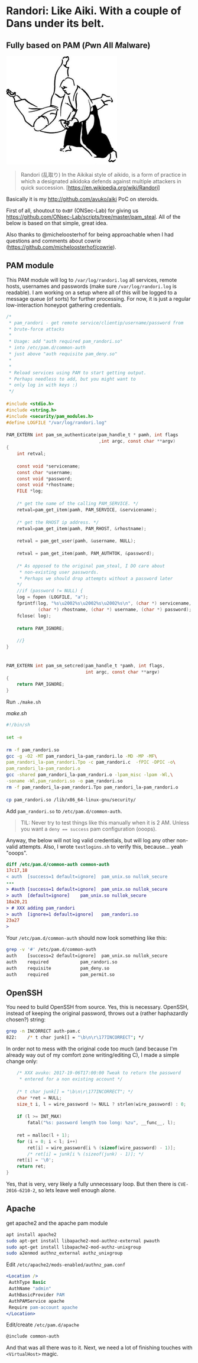 # Randori: Like Aiki. With a couple of Dans under its belt.

## Fully based on PAM (*P*wn *A*ll *M*alware)

![randori](randori.jpg)

> Randori (乱取り) In the Aikikai style of aikido, is a form of practice in which
> a designated aikidoka defends against multiple attackers in quick succession.
> [https://en.wikipedia.org/wiki/Randori]

Basically it is my http://github.com/avuko/aiki PoC on steroids.

First of all, shoutout to `0xBF` (ONSec-Lab) for giving us
https://github.com/ONsec-Lab/scripts/tree/master/pam_steal.
All of the below is based on that simple, great idea.

Also thanks to @micheloosterhof for being approachable when I had questions
and comments about cowrie (https://github.com/micheloosterhof/cowrie).

## PAM module

This PAM module will log to `/var/log/randori.log` all services, remote hosts, usernames and
passwords (make sure `/var/log/randori.log` is readable). I am working on a setup where
all of this will be logged to a message queue (of sorts) for further processing.
For now, it is just a regular low-interaction honeypot gathering credentials.

```c
/*
 * pam_randori - get remote service/clientip/username/password from
 * brute-force attacks
 *
 * Usage: add "auth required pam_randori.so"
 * into /etc/pam.d/common-auth
 * just above "auth requisite pam_deny.so"
 *
 *
 * Reload services using PAM to start getting output.
 * Perhaps needless to add, but you might want to
 * only log in with keys :)
 */

#include <stdio.h>
#include <string.h>
#include <security/pam_modules.h>
#define LOGFILE "/var/log/randori.log"

PAM_EXTERN int pam_sm_authenticate(pam_handle_t * pamh, int flags
                                   ,int argc, const char **argv)
{
    int retval;

    const void *servicename;
    const char *username;
    const void *password;
    const void *rhostname;
    FILE *log;

    /* get the name of the calling PAM_SERVICE. */
    retval=pam_get_item(pamh, PAM_SERVICE, &servicename);

    /* get the RHOST ip address. */
    retval=pam_get_item(pamh, PAM_RHOST, &rhostname);

    retval = pam_get_user(pamh, &username, NULL);

    retval = pam_get_item(pamh, PAM_AUTHTOK, &password);

    /* As opposed to the original pam_steal, I DO care about
     * non-existing user passwords.
     * Perhaps we should drop attempts without a password later
    */
    //if (password != NULL) {
    log = fopen (LOGFILE, "a");
    fprintf(log, "%s\u2002%s\u2002%s\u2002%s\n", (char *) servicename,
            (char *) rhostname, (char *) username, (char *) password);
    fclose( log);

    return PAM_IGNORE;

    //}
}


PAM_EXTERN int pam_sm_setcred(pam_handle_t *pamh, int flags,
                              int argc, const char **argv)
{
    return PAM_IGNORE;
}
```

Run `./make.sh`

*make.sh*

```bash
#!/bin/sh

set -e

rm -f pam_randori.so
gcc -g -O2 -MT pam_randori_la-pam_randori.lo -MD -MP -MF\
pam_randori_la-pam_randori.Tpo -c pam_randori.c  -fPIC -DPIC -o\
pam_randori_la-pam_randori.o
gcc -shared pam_randori_la-pam_randori.o -lpam_misc -lpam -Wl,\
-soname -Wl,pam_randori.so -o pam_randori.so
rm -f pam_randori_la-pam_randori.Tpo pam_randori_la-pam_randori.o

cp pam_randori.so /lib/x86_64-linux-gnu/security/
```

Add `pam_randori.so` to `/etc/pam.d/common-auth`.

> TIL: Never try to test things like this manually when it is 2 AM. Unless you want a
> `deny == success` pam configuration (ooops).

Anyway, the below will not log valid credentials, but will log any other non-valid
attempts. Also, I wrote `testlogins.sh` to verify this, because... yeah "ooops".


```diff
diff /etc/pam.d/common-auth common-auth
17c17,18
< auth	[success=1 default=ignore]	pam_unix.so nullok_secure
---
> #auth	[success=1 default=ignore]	pam_unix.so nullok_secure
> auth	[default=ignore]	pam_unix.so nullok_secure
18a20,21
> # XXX adding pam_randori
> auth 	[ignore=1 default=ignore] 	pam_randori.so
23a27
>
```

Your `/etc/pam.d/common-auth` should now look something like this:

```bash
grep -v '#' /etc/pam.d/common-auth
auth	[success=2 default=ignore]	pam_unix.so nullok_secure
auth	required			pam_randori.so
auth	requisite			pam_deny.so
auth	required			pam_permit.so

```

## OpenSSH

You need to build OpenSSH from source.
Yes, this is necessary. OpenSSH, instead of keeping the original password,
throws out a (rather haphazardly chosen?) string:

```bash
grep -n INCORRECT auth-pam.c
822:	/* t char junk[] = "\b\n\r\177INCORRECT"; */
```

In order not to mess with the original code too much (and because I'm already way
out of my comfort zone writing/editing C), I made a simple change only:

```c
	/* XXX avuko: 2017-19-06T17:00:00 Tweak to return the password
     * entered for a non existing account */

	/* t char junk[] = "\b\n\r\177INCORRECT"; */
	char *ret = NULL;
	size_t i, l = wire_password != NULL ? strlen(wire_password) : 0;

	if (l >= INT_MAX)
		fatal("%s: password length too long: %zu", __func__, l);

	ret = malloc(l + 1);
	for (i = 0; i < l; i++)
		ret[i] = wire_password[i % (sizeof(wire_password) - 1)];
		/* ret[i] = junk[i % (sizeof(junk) - 1)]; */
	ret[i] = '\0';
	return ret;
}
```

Yes, that is very, very likely a fully unnecessary loop. But then there is
`CVE-2016-6210-2`, so lets leave well enough alone.


## Apache

get apache2 and the apache pam module

```bash
apt install apache2
sudo apt-get install libapache2-mod-authnz-external pwauth
sudo apt-get install libapache2-mod-authz-unixgroup
sudo a2enmod authnz_external authz_unixgroup
```

Edit `/etc/apache2/mods-enabled/authnz_pam.conf`

```apache
<Location />
 AuthType Basic
 AuthName "admin"
 AuthBasicProvider PAM
 AuthPAMService apache
 Require pam-account apache
</Location>
```

Edit/create `/etc/pam.d/apache`

```email
@include common-auth
```

And that was all there was to it. Next, we need a lot of finishing touches with
`<VirtualHost>` magic.


